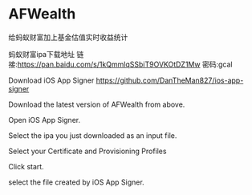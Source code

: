 # AFWealth
给蚂蚁财富加上基金估值实时收益统计

蚂蚁财富ipa下载地址
链接:https://pan.baidu.com/s/1kQmmlqSSbiT9OVKOtDZ1Mw  密码:gcal


Download iOS App Signer https://github.com/DanTheMan827/ios-app-signer

Download the latest version of AFWealth from above.

Open iOS App Signer.

Select the ipa you just downloaded as an input file.

Select your Certificate and Provisioning Profiles

Click start.

select the file created by iOS App Signer.
